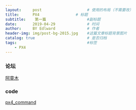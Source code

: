 ```yaml
---
layout:     post                    # 使用的布局（不需要改）
title:      PX4                # 标题 
subtitle:    第一篇                  #副标题
date:       2019-04-29              # 时间
author:     BY Edlward              # 作者
header-img: img/post-bg-2015.jpg    #这篇文章标题背景图片
catalog: true                       # 是否归档
tags:                               #标签
    - PX4
---
```

### 论坛
[阿童木](http://bbs.amovauto.com/)  

### code
[px4_command](https://github.com/potato77/px4_command/blob/master/src/px4_pos_estimator.cpp)  
